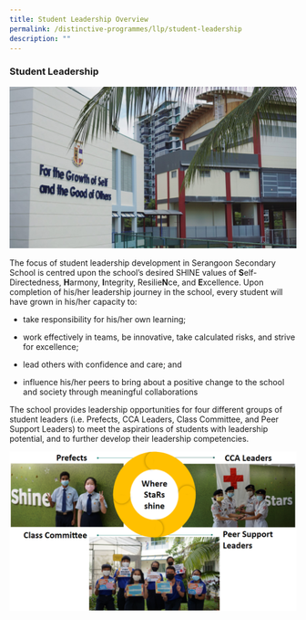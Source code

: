```yaml
---
title: Student Leadership Overview
permalink: /distinctive-programmes/llp/student-leadership
description: ""
---
```


### Student Leadership

![](/images/student%20leadership.jpg)

The focus of student leadership development in Serangoon Secondary School is centred upon the school’s desired SHINE values of **S**elf-Directedness, **H**armony, **I**ntegrity, Resilie**N**ce, and **E**xcellence. Upon completion of his/her leadership journey in the school, every student will have grown in his/her capacity to:

*   take responsibility for his/her own learning;
    
*   work effectively in teams, be innovative, take calculated risks, and strive for excellence;
    
*   lead others with confidence and care; and
    
*   influence his/her peers to bring about a positive change to the school and society through meaningful collaborations

The school provides leadership opportunities for four different groups of student leaders (i.e. Prefects, CCA Leaders, Class Committee, and Peer Support Leaders) to meet the aspirations of students with leadership potential, and to further develop their leadership competencies.

![](/images/Picture2a.png)